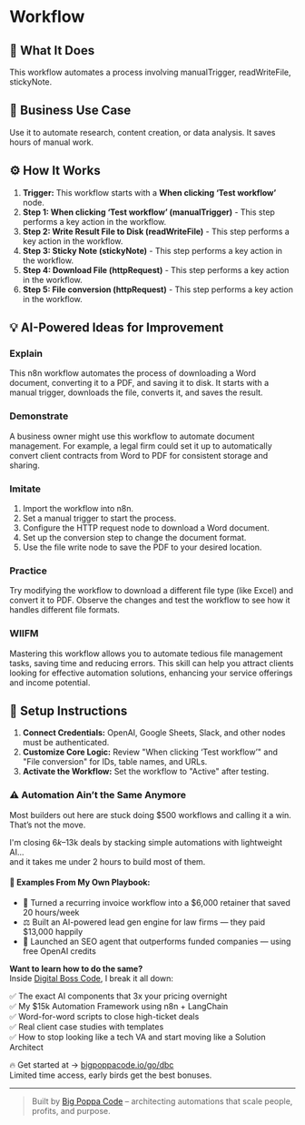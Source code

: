 # Workflow

## 🚀 What It Does
This workflow automates a process involving manualTrigger, readWriteFile, stickyNote.

## 💼 Business Use Case
Use it to automate research, content creation, or data analysis. It saves hours of manual work.

## ⚙️ How It Works
1.  **Trigger:** This workflow starts with a **When clicking ‘Test workflow’** node.
2. **Step 1: When clicking ‘Test workflow’ (manualTrigger)** - This step performs a key action in the workflow.
3. **Step 2: Write Result File to Disk (readWriteFile)** - This step performs a key action in the workflow.
4. **Step 3: Sticky Note (stickyNote)** - This step performs a key action in the workflow.
5. **Step 4: Download File (httpRequest)** - This step performs a key action in the workflow.
6. **Step 5: File conversion (httpRequest)** - This step performs a key action in the workflow.

## 💡 AI-Powered Ideas for Improvement
### Explain
This n8n workflow automates the process of downloading a Word document, converting it to a PDF, and saving it to disk. It starts with a manual trigger, downloads the file, converts it, and saves the result.

### Demonstrate
A business owner might use this workflow to automate document management. For example, a legal firm could set it up to automatically convert client contracts from Word to PDF for consistent storage and sharing.

### Imitate
1. Import the workflow into n8n.
2. Set a manual trigger to start the process.
3. Configure the HTTP request node to download a Word document.
4. Set up the conversion step to change the document format.
5. Use the file write node to save the PDF to your desired location.

### Practice
Try modifying the workflow to download a different file type (like Excel) and convert it to PDF. Observe the changes and test the workflow to see how it handles different file formats.

### WIIFM
Mastering this workflow allows you to automate tedious file management tasks, saving time and reducing errors. This skill can help you attract clients looking for effective automation solutions, enhancing your service offerings and income potential.

## 🔧 Setup Instructions
1. **Connect Credentials:** OpenAI, Google Sheets, Slack, and other nodes must be authenticated.
2. **Customize Core Logic:** Review "When clicking ‘Test workflow’" and "File conversion" for IDs, table names, and URLs.
3. **Activate the Workflow:** Set the workflow to "Active" after testing.

### ⚠️ Automation Ain’t the Same Anymore

Most builders out here are stuck doing $500 workflows and calling it a win.  
That’s not the move.  

I'm closing $6k–$13k deals by stacking simple automations with lightweight AI...  
and it takes me under 2 hours to build most of them.

#### 🧠 Examples From My Own Playbook:
- 🔁 Turned a recurring invoice workflow into a $6,000 retainer that saved 20 hours/week  
- ⚖️ Built an AI-powered lead gen engine for law firms — they paid $13,000 happily  
- 🚀 Launched an SEO agent that outperforms funded companies — using free OpenAI credits  

**Want to learn how to do the same?**  
Inside [Digital Boss Code](https://bigpoppacode.io/go/dbc), I break it all down:

✅ The exact AI components that 3x your pricing overnight  
✅ My $15k Automation Framework using n8n + LangChain  
✅ Word-for-word scripts to close high-ticket deals  
✅ Real client case studies with templates  
✅ How to stop looking like a tech VA and start moving like a Solution Architect  

🔥 Get started at → [bigpoppacode.io/go/dbc](https://bigpoppacode.io/go/dbc)  
Limited time access, early birds get the best bonuses.

---
> Built by [Big Poppa Code](https://bigpoppacode.io) – architecting automations that scale people, profits, and purpose.
